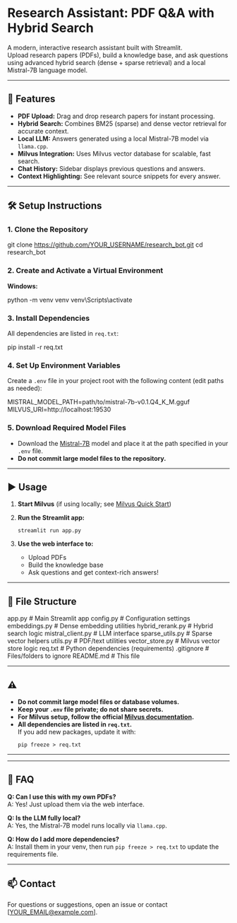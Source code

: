 # Research Assistant: PDF Q&A with Hybrid Search

A modern, interactive research assistant built with Streamlit.  
Upload research papers (PDFs), build a knowledge base, and ask questions using advanced hybrid search (dense + sparse retrieval) and a local Mistral-7B language model.

---

## 🚀 Features

- **PDF Upload:** Drag and drop research papers for instant processing.
- **Hybrid Search:** Combines BM25 (sparse) and dense vector retrieval for accurate context.
- **Local LLM:** Answers generated using a local Mistral-7B model via `llama.cpp`.
- **Milvus Integration:** Uses Milvus vector database for scalable, fast search.
- **Chat History:** Sidebar displays previous questions and answers.
- **Context Highlighting:** See relevant source snippets for every answer.

---

## 🛠️ Setup Instructions

### 1. Clone the Repository

git clone https://github.com/YOUR_USERNAME/research_bot.git
cd research_bot

### 2. Create and Activate a Virtual Environment

**Windows:**

python -m venv venv
venv\Scripts\activate


### 3. Install Dependencies

All dependencies are listed in `req.txt`:

pip install -r req.txt


### 4. Set Up Environment Variables

Create a `.env` file in your project root with the following content (edit paths as needed):


MISTRAL_MODEL_PATH=path/to/mistral-7b-v0.1.Q4_K_M.gguf
MILVUS_URI=http://localhost:19530


### 5. Download Required Model Files

- Download the [Mistral-7B](https://mistral.ai/news/announcing-mistral-7b/) model and place it at the path specified in your `.env` file.
- **Do not commit large model files to the repository.**

---

## ▶️ Usage

1. **Start Milvus** (if using locally; see [Milvus Quick Start](https://milvus.io/docs/v2.3.x/install_standalone-docker.md))
2. **Run the Streamlit app:**

    ```
    streamlit run app.py
    ```

3. **Use the web interface to:**
    - Upload PDFs
    - Build the knowledge base
    - Ask questions and get context-rich answers!

---

## 📁 File Structure


app.py # Main Streamlit app
config.py # Configuration settings
embeddings.py # Dense embedding utilities
hybrid_rerank.py # Hybrid search logic
mistral_client.py # LLM interface
sparse_utils.py # Sparse vector helpers
utils.py # PDF/text utilities
vector_store.py # Milvus vector store logic
req.txt # Python dependencies (requirements)
.gitignore # Files/folders to ignore
README.md # This file


---

## ⚠️ 

- **Do not commit large model files or database volumes.**
- **Keep your `.env` file private; do not share secrets.**
- **For Milvus setup, follow the official [Milvus documentation](https://milvus.io/docs/).**
- **All dependencies are listed in `req.txt`.**  
  If you add new packages, update it with:
    ```
    pip freeze > req.txt
    ```

---


---

## 🙋 FAQ

**Q: Can I use this with my own PDFs?**  
A: Yes! Just upload them via the web interface.

**Q: Is the LLM fully local?**  
A: Yes, the Mistral-7B model runs locally via `llama.cpp`.

**Q: How do I add more dependencies?**  
A: Install them in your venv, then run `pip freeze > req.txt` to update the requirements file.

---

## 📫 Contact

For questions or suggestions, open an issue or contact [YOUR_EMAIL@example.com].

